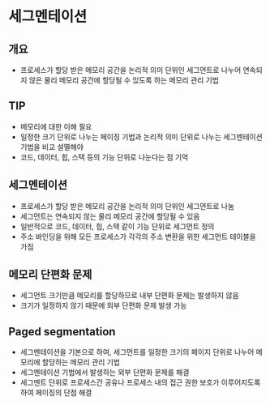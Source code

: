 # 세그멘테이션
## 개요
- 프로세스가 할당 받은 메모리 공간을 논리적 의미 단위인 세그먼트로 나누어 연속되지 않은 물리 메모리 공간에 할당될 수 있도록 하는 메모리 관리 기법

## TIP
- 메모리에 대한 이해 필요
- 일정한 크기 단위로 나누는 페이징 기법과 논리적 의미 단위로 나누는 세그멘테이션 기법을 비교 설멸해야
- 코드, 데이터, 힙, 스택 등의 기능 단위로 나눈다는 점 기억

## 세그멘테이션
- 프로세스가 할당 받은 메모리 공간을 논리적 의미 단위인 세그먼트로 나눔
- 세그먼트는 연속되지 않는 물리 메모리 공간에 할당될 수 있음
- 일반적으로 코드, 데이터, 힙, 스택 같이 기능 단위로 세그먼트 정의
- 주소 바인딩을 위해 모든 프로세스가 각각의 주소 변환을 위한 세그먼트 테이블을 가짐

## 메모리 단편화 문제
- 세그먼트 크기만큼 메모리를 할당하므로 내부 단편화 문제는 발생하지 않음
- 크기가 일정하지 않기 때문에 외부 단편화 문제 발생 가능

## Paged segmentation
- 세그멘테이션을 기본으로 하여, 세그먼트를 일정한 크기의 페이지 단위로 나누어 메모리에 할당하는 메모리 관리 기법
- 세그멘테이션 기법에서 발생하는 외부 단편화 문제를 해결
- 세그멘트 단위로 프로세스간 공유나 프로세스 내의 접근 권한 보호가 이루어지도록 하여 페이징의 단점 해결